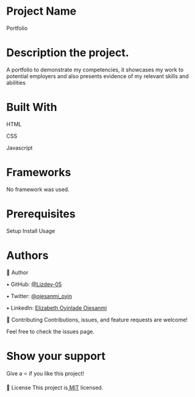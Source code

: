 # Project Name
Portfolio
# Description the project.
A portfolio to demonstrate my competencies, it showcases my work to potential employers and also presents evidence of my relevant skills and abilities

# Built With
HTML

CSS

Javascript

# Frameworks
No framework was used.

# Prerequisites
Setup
Install
Usage

# Authors
👤 Author


• GitHub: [@Lizdev-05](https://github.com/Lizdev-05)

• Twitter: [@ojesanmi_oyin](https://twitter.com/ojesanmi_oyin)

• LinkedIn: [Elizabeth Oyinlade Ojesanmi](https://www.linkedin.com/in/elizabeth-oyinlade-ojesanmi-0702aa16a)



🤝 Contributing
Contributions, issues, and feature requests are welcome!

Feel free to check the issues page.


# Show your support
Give a ⭐️ if you like this project!

📝 License
This project is[ MIT](https://github.com/microverseinc/readme-template/blob/master/MIT.md) licensed.
